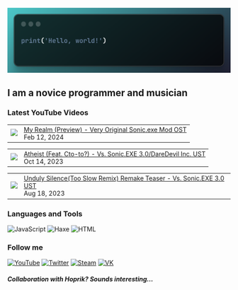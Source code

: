 [![Header](https://github.com/Nyan33/Nyan33/blob/main/assets/header.png)](https://www.youtube.com/channel/UCV-am5JX65zCBZZCsX4Fm2w)

## I am a novice programmer and musician

### Latest YouTube Videos
<!-- BLOG-POST-LIST:START --><table><tr><td><a href="https://www.youtube.com/watch?v=YOrY-8uryCU"><img width="140px" src="https://i.ytimg.com/vi/YOrY-8uryCU/mqdefault.jpg"></a></td>
<td><a href="https://www.youtube.com/watch?v=YOrY-8uryCU">My Realm &lpar;Preview&rpar; - Very Original Sonic.exe Mod OST</a><br/>Feb 12, 2024</td></tr></table>
<table><tr><td><a href="https://www.youtube.com/watch?v=1xhAwkBXzGA"><img width="140px" src="https://i.ytimg.com/vi/1xhAwkBXzGA/mqdefault.jpg"></a></td>
<td><a href="https://www.youtube.com/watch?v=1xhAwkBXzGA">Atheist &lpar;Feat. Cto-to?&rpar; - Vs. Sonic.EXE 3.0/DareDevil Inc. UST</a><br/>Oct 14, 2023</td></tr></table>
<table><tr><td><a href="https://www.youtube.com/watch?v=3BSdSIGSl7M"><img width="140px" src="https://i.ytimg.com/vi/3BSdSIGSl7M/mqdefault.jpg"></a></td>
<td><a href="https://www.youtube.com/watch?v=3BSdSIGSl7M">Unduly Silence&lpar;Too Slow Remix&rpar; Remake Teaser - Vs. Sonic.EXE 3.0 UST</a><br/>Aug 18, 2023</td></tr></table>
<!-- BLOG-POST-LIST:END -->

### Languages and Tools
![JavaScript](https://img.shields.io/badge/-JavaScript-0B1216?style=for-the-badge&logo=JavaScript)
![Haxe](https://img.shields.io/badge/-Haxe-0B1216?style=for-the-badge&logo=Haxe)
![HTML](https://img.shields.io/badge/-HTML-0B1216?style=for-the-badge&logo=HTML5)

### Follow me
[![YouTube](https://img.shields.io/badge/-YouTube-0B1216?style=for-the-badge&logo=YouTube&logoColor=FF0038)](https://www.youtube.com/channel/UCV-am5JX65zCBZZCsX4Fm2w)
[![Twitter](https://img.shields.io/badge/-Twitter-0B1216?style=for-the-badge&logo=Twitter)](https://twitter.com/NyanBunBun1)
[![Steam](https://img.shields.io/badge/-Steam-0B1216?style=for-the-badge&logo=Steam)](https://steamcommunity.com/id/nyanbun/)
[![VK](https://img.shields.io/badge/-Vkontakte-0B1216?style=for-the-badge&logo=Vk&logoColor=1195F5)](https://vk.com/nyanbus)

##### Collaboration with Hoprik? Sounds interesting...